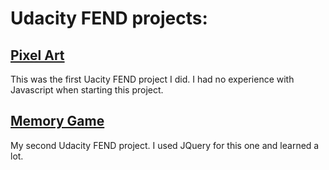 # Udacity FEND  projects:

## [Pixel Art](https://meljonk.github.io/PixelArtMaker/index.html)
This was the first Uacity FEND project I did. I had no experience with Javascript when starting this project.

## [Memory Game](https://meljonk.github.io/Memory/index.html)
My second Udacity FEND project. I used JQuery for this one and learned a lot.
